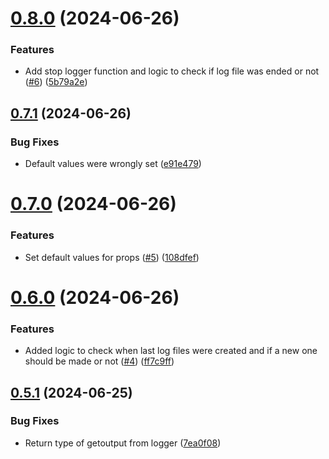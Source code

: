 # [0.8.0](https://github.com/konotorii/useful-functions-ts/compare/v0.7.1...v0.8.0) (2024-06-26)


### Features

* Add stop logger function and logic to check if log file was ended or not ([#6](https://github.com/konotorii/useful-functions-ts/issues/6)) ([5b79a2e](https://github.com/konotorii/useful-functions-ts/commit/5b79a2e4f14e666e05306777edbd791448e684fa))



## [0.7.1](https://github.com/konotorii/useful-functions-ts/compare/v0.7.0...v0.7.1) (2024-06-26)


### Bug Fixes

* Default values were wrongly set ([e91e479](https://github.com/konotorii/useful-functions-ts/commit/e91e479aaa1b71aa925b2b394b972e8a1aee32a7))



# [0.7.0](https://github.com/konotorii/useful-functions-ts/compare/v0.6.0...v0.7.0) (2024-06-26)


### Features

* Set default values for props ([#5](https://github.com/konotorii/useful-functions-ts/issues/5)) ([108dfef](https://github.com/konotorii/useful-functions-ts/commit/108dfef99210bcea479efd966c6a07ba59ac259b))



# [0.6.0](https://github.com/konotorii/useful-functions-ts/compare/v0.5.1...v0.6.0) (2024-06-26)


### Features

* Added logic to check when last log files were created and if a new one should be made or not ([#4](https://github.com/konotorii/useful-functions-ts/issues/4)) ([ff7c9ff](https://github.com/konotorii/useful-functions-ts/commit/ff7c9ff7e16a7ffa22e7797e901ac1a057789093))



## [0.5.1](https://github.com/konotorii/useful-functions-ts/compare/v0.5.0...v0.5.1) (2024-06-25)


### Bug Fixes

* Return type of getoutput from logger ([7ea0f08](https://github.com/konotorii/useful-functions-ts/commit/7ea0f083319d566e380f55d3273880a50d4c945e))



